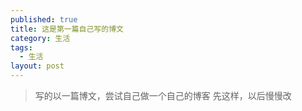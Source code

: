 ```yaml
---
published: true
title: 这是第一篇自己写的博文
category: 生活
tags: 
  - 生活
layout: post
---
```

> 写的以一篇博文，尝试自己做一个自己的博客
先这样，以后慢慢改